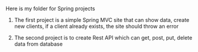 Here is my folder for Spring projects 

1. The first project is a simple Spring MVC site that can show data, create new clients, if a client already exists, the site should throw an error

2. The second project is to create Rest API which can get, post, put, delete data from database 
